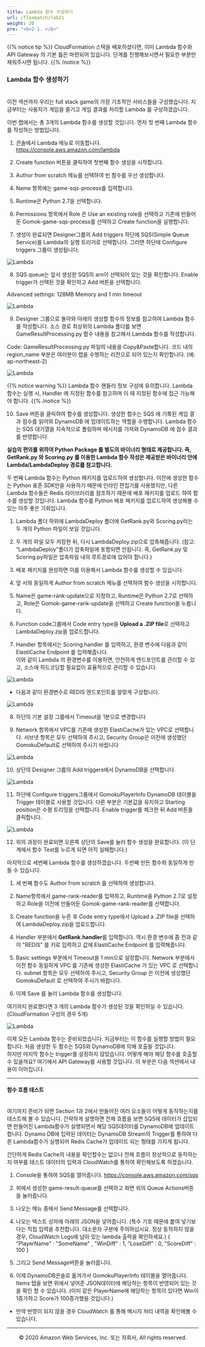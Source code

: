 ```yaml
---
title: Lambda 함수 구성하기
url: /flexmatch/lab21
weight: 20
pre: "<b>2-1. </b>"
---
```


{{% notice tip %}}
CloudFormation 스택을 배포하셨다면, 이미 Lambda 함수와 API Gateway 의 기본 틀은 마련되어 있습니다. 단계를 진행해보시면서 필요한 부분만 채워주시면 됩니다.
{{% /notice %}}

### Lambda 함수 생성하기 <br/><br/>

이전 섹션까지 우리는 full stack game의 가장 기초적인 서비스들을 구성했습니다. 지금부터는 사용자가 게임을 즐기고 게임 결과를 처리할 Lambda 를 구성하겠습니다.

이번 랩에서는 총 3개의 Lambda 함수를 생성할 것입니다.
먼저 첫 번째 Lambda 함수를 작성하는 방법입니다.

1. 콘솔에서 Lambda 메뉴로 이동합니다. https://console.aws.amazon.com/lambda

2. Create function 버튼을 클릭하여 첫번째 함수 생성을 시작합니다.

3. Author from scratch 메뉴를 선택하여 빈 함수를 우선 생성합니다.

4. Name 항목에는 game-sqs-process를 입력합니다.

5. Runtime은 Python 2.7을 선택합니다.

6. Permissions 항목에서 Role 은 Use an existing role을 선택하고 기존에 만들어둔 Gomok-game-sqs-process를 선택하고 Create function을 실행합니다.

7. 생성이 완료되면 Designer그룹의 Add triggers 하단에 SQS(Simple Queue Service)를 Lambda의 실행 트리거로 선택합니다. 그러면 하단에 Configure triggers 그룹이 생성됩니다.

![Lambda](../../images/flexmatch/lab21/Lambda-1.png)

8. SQS queue는 앞서 생성한 SQS의 arn이 선택되어 있는 것을 확인합니다. Enable trigger가 선택된 것을 확인하고 Add 버튼을 선택합니다.

Advanced settings: 128MB Memory and 1 min timeout

![Lambda](../../images/flexmatch/lab21/Lambda-2.png)

9. Designer 그룹으로 돌아와 아래의 생성할 함수의 정보를 참고하여 Lambda 함수를 작성합니다. 소스 경로 최상위의 Lambda 폴더를 보면 GameResultProcessing.py 함수 내용을 참고해서 Lambda 함수를 작성합니다.

Code: GameResultProcessing.py 파일의 내용을 Copy&Paste합니다. 코드 내의 region_name 부분은 여러분이 랩을 수행하는 리전으로 되어 있는지 확인합니다. (예: ap-northeast-2)

![Lambda](../../images/flexmatch/lab21/Lambda-3.png)

{{% notice warning %}}
Lambda 함수 핸들러 정보 구성에 유의합니다. Lambda 함수는 실행 시, Handler 에 지정된 함수를 참고하며 이 때 지정된 함수에 접근 가능해야 합니다.
{{% /notice %}}

10. Save 버튼을 클릭하여 함수를 생성합니다. 생성한 함수는 SQS 에 기록된 게임 결과 점수를 읽어와 DynamoDB 에 업데이트하는 역할을 수행합니다. Lambda 함수는 SQS 대기열을 지속적으로 폴링하며 메시지를 가져와 DynamoDB 에 점수 결과를 반영합니다.

**실습의 편의를 위하여 Python Package 를 별도의 바이너리 형태로 제공합니다. 즉, GetRank.py 와 Scoring.py 를 이용한 Lambda 함수 작성은 제공받은 바이너리 안에 Lambda/LambdaDeploy 경로를 참고합니다.**

두 번째 Lambda 함수는 Python 패키지를 업로드하여 생성합니다.    이전에 생성한 함수는 Python 표준 SDK만을 사용하기 때문에 인라인 편집기를 사용했지만, 다른 Lambda 함수들은 Redis 라이브러리를 참조하기 때문에 배포 패키지를 업로드 하여 함수를 생성할 것입니다. Lambda 함수를 Python 배포 패키지를 업로드하여 생성해볼 수 있는 아주 좋은 기회입니다.

1. Lambda 폴더 하위에 LambdaDeploy 폴더에 GetRank.py와 Scoring.py라는 두 개의 Python 파일이 보일 것입니다.

2. 두 개의 파일 모두 저장한 뒤, 다시 LambdaDeploy.zip으로 압축해줍니다. (참고: “LambdaDeploy”폴더가 압축파일에 포함되면 안됩니다. 즉, GetRank.py 및 Scoring.py파일은 압축파일 내의 루트경로에 있어야 합니다.)

3. 배포 패키지를 완성하면 이를 이용해서 Lambda 함수를 생성할 수 있습니다.

4. 앞 서와 동일하게 Author from scratch 메뉴를 선택하여 함수 생성을 시작합니다.

5. Name은 game-rank-update으로 지정하고, Runtime은 Python 2.7로 선택하고, Role은 Gomok-game-rank-update을 선택하고 Create function을 누릅니다.

6. Function code그룹에서 Code entry type을 **Upload a .ZIP file**로 선택하고 LambdaDeploy.zip을 업로드합니다.

7. Handler 항목에서는 Scoring.handler 를 입력하고, 환경 변수에 다음과 같이 ElastiCache Endpoint 를 입력해줍니다.    
이와 같이 Lambda 의 환경변수를 이용하면, 안전하게 엔드포인트를 관리할 수 있고, 소스에 하드코딩할 필요없이 효율적으로 관리할 수 있습니다.

![Lambda](../../images/flexmatch/lab21/Lambda-41.png)

* 다음과 같이 환경변수로 REDIS 엔드포인트를 알맞게 구성합니다.

![Lambda](../../images/flexmatch/lab21/Lambda-42.png)


8. 하단의 기본 설정 그룹에서 Timeout을 1분으로 변경합니다

9. Network 항목에서 VPC를 기존에 생성한 ElastiCache가 있는 VPC로 선택합니다. 서브넷 항목은 모두 선택하여 주시고, Security Group은 이전에 생성했던 GomokuDefault로 선택하여 주시기 바랍니다

![Lambda](../../images/flexmatch/lab21/Lambda-5.png)

10. 상단의 Designer 그룹의 Add triggers에서 DynamoDB을 선택합니다.

![Lambda](../../images/flexmatch/lab21/Lambda-6.png)

11. 하단에 Configure triggers그룹에서 GomokuPlayerInfo DynamoDB 테이블을 Trigger 테이블로 사용할 것입니다. 다른 부분은 기본값을 유지하고 Starting position은 수평 트리밍을 선택합니다. Enable trigger를 체크한 뒤 Add 버튼을 클릭합니다.

![Lambda](../../images/flexmatch/lab21/Lambda-7.png)

12. 위의 과정이 완료되면 오른쪽 상단의 Save를 눌러 함수 생성을 완료합니다. (이 단계에서 함수 Test를 누르게 되면 아직 실패합니다.)


마지막으로 세번째 Lambda 함수를 생성하겠습니다. 두번째 만든 함수와 동일하게 만들 수 있습니다.

1. 세 번째 함수도 Author from scratch 를 선택하여 생성합니다.

2. Name항목에서 game-rank-reader를 입력하고, Runtime을 Python 2.7로 설정하고 Role을 이전에 만들어둔 Gomok-game-rank-reader를 선택합니다.

3. Create function을 누른 후 Code entry type에서 Upload a .ZIP file을 선택하여 LambdaDeploy.zip을 업로드합니다.

4. Handler 부분에서 **GetRank.handler**를 입력합니다. 역시 환경 변수에 좀 전과 같이 "REDIS" 를 키로 입력하고 값에 ElastiCache Endpoint 를 입력해줍니다.   

5. Basic settings 부분에서 Timeout을 1 min으로 설정합니다. Network 부분에서 이전 함수 동일하게 VPC 를 기존에 생성한 ElastiCache 가 있는 VPC 로 선택합니다. subnet 항목은 모두 선택하여 주시고, Security Group 은 이전에 생성했던 GomokuDefault 로 선택하여 주시기 바랍니다.

6. 이제 Save 를 눌러 Lambda 함수를 생성합니다.

여기까지 완료했다면 3 개의 Lambda 함수가 생성된 것을 확인하실 수 있습니다. (CloudFormation 구성의 경우 5개)

![Lambda](../../images/flexmatch/lab21/Lambda-8.png)

이제 모든 Lambda 함수는 준비되었습니다. 지금부터는 이 함수를 실행할 방법이 필요합니다. 처음 생성한 두 함수는 SQS와 DynamoDB에 의해 호출될 것입니다.    
하지만 마지막 함수는 trigger를 설정하지 않았습니다. 어떻게 해야 해당 함수를 호출할 수 있을까요? 여기에서 API Gateway를 사용할 것입니다. 이 부분은 다음 섹션에서 내용이 이어집니다.

---

#### 함수 흐름 테스트 <br/><br/>


여기까지 준비가 되면 Section 1과 2에서 만들어진 여러 요소들이 어떻게 동작하는지를 테스트해 볼 수 있습니다. 간략하게 설명하면 전체 흐름을 보면 SQS에 데이터가 삽입되면 만들어진 Lambda함수가 실행되면서 해당 SQS데이터를 DynamoDB에 업데이트합니다. Dynamo DB에 입력된 데이터는 DynamoDB Stream의 Trigger를 통하여 다른 Lambda함수가 실행되어 Redis Cache가 업데이트 되는 형태를 가지게 됩니다. 

간단하게 Redis Cache의 내용을 확인할수는 없으나 전체 흐름이 정상적으로 동작하는지 여부를 테스트 데이터의 입력과 CloudWatch를 통하여 확인해보도록 하겠습니다.
1. Console을 통하여 SQS를 열어줍니다. https://console.aws.amazon.com/sqs
2. 위에서 생성한 game-result-queue를 선택하고 화면 위의 Queue Actions버튼을 눌러줍니다.
3. 나오는 메뉴 중에서 Send Message를 선택합니다.
4. 나오는 텍스트 상자에 아래의 JSON을 넣어줍니다. (특수 기호 때문에 붙여 넣기보다는 직접 입력을 추천합니다. 대소문자 구분에 주의하십시요. 정상 동작하지 않을 경우, CloudWatch Logs에 남아 있는 lambda 출력을 확인하세요.)
{ "PlayerName" : "SomeName" , "WinDiff" : 1, "LoseDiff" : 0, "ScoreDiff" : 100 }

5. 그리고 Send Message버튼을 눌러줍니다.
6. 이제 DynamoDB콘솔로 옮겨가서 GomokuPlayerInfo 테이블을 열어줍니다. Items 탭을 보면 위에서 넣어준 JSON데이터에 해당하는 항목이 반영되어 있는 것을 확인 할 수 있습니다. (이미 같은 PlayerName에 해당하는 항목이 있다면 Win이 1증가하고 Score가 100증가했을 것입니다.)

* 만약 반영이 되지 않을 경우 CloudWatch 를 통해 메시지 처리 내역을 확인해볼 수 있습니다.

---
<p align="center">
© 2020 Amazon Web Services, Inc. 또는 자회사, All rights reserved.
</p>
